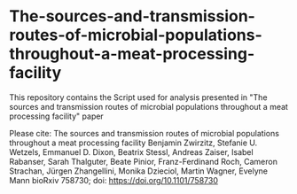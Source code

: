# The-sources-and-transmission-routes-of-microbial-populations-throughout-a-meat-processing-facility
This repository contains the Script used for analysis presented in "The sources and transmission routes of microbial populations throughout a meat processing facility" paper

Please cite:
The sources and transmission routes of microbial populations throughout a meat processing facility
Benjamin Zwirzitz, Stefanie U. Wetzels, Emmanuel D. Dixon, Beatrix Stessl, Andreas Zaiser, Isabel Rabanser, Sarah Thalguter, Beate Pinior, Franz-Ferdinand Roch, Cameron Strachan, Jürgen Zhangellini, Monika Dzieciol, Martin Wagner, Evelyne Mann
bioRxiv 758730; doi: https://doi.org/10.1101/758730 
